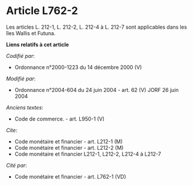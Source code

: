 # Article L762-2

Les articles L. 212-1, L. 212-2, L. 212-4 à L. 212-7 sont applicables dans les îles Wallis et Futuna.

**Liens relatifs à cet article**

_Codifié par_:

  - Ordonnance n°2000-1223 du 14 décembre 2000 (V)

_Modifié par_:

  - Ordonnance n°2004-604 du 24 juin 2004 - art. 62 (V) JORF 26 juin 2004

_Anciens textes_:

  - Code de commerce. - art. L950-1 (V)

_Cite_:

  - Code monétaire et financier - art. L212-1 (M)
  - Code monétaire et financier - art. L212-2 (M)
  - Code monétaire et financier L212-1, L212-2, L212-4 à L212-7

_Cité par_:

  - Code monétaire et financier - art. L762-1 (VD)
